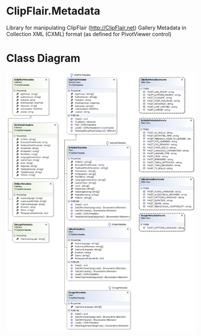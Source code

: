 # ClipFlair.Metadata
Library for manipulating ClipFlair (http://ClipFlair.net) Gallery Metadata in Collection XML (CXML) format (as defined for PivotViewer control)

# Class Diagram
![Class Diagram for ClipFlair.Metadata](https://github.com/Zoomicon/ClipFlair.Metadata/blob/master/Diagrams/ClipFlair.Metadata.png)
